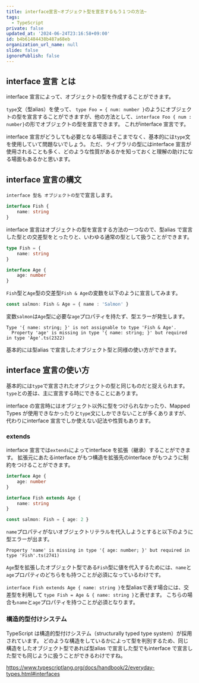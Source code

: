 ```yaml
---
title: interface宣言~オブジェクト型を宣言するもう１つの方法~
tags:
  - TypeScript
private: false
updated_at: '2024-06-24T23:16:58+09:00'
id: b4b61484438b487a68eb
organization_url_name: null
slide: false
ignorePublish: false
---
```

## interface 宣言 とは
interface 宣言によって、オブジェクトの型を作成することができます。

`type`文（型alias）を使って、 `type Foo = { num: number }`のようにオブジェクトの型を宣言することができますが、他の方法として、`interface Foo { num : number}`の形でオブジェクトの型を宣言できます。
これがinterface 宣言です。

interface 宣言がどうしても必要となる場面はそこまでなく、基本的には`type`文を使用していて問題ないでしょう。
ただ、ライブラリの型にはinterface 宣言が使用されることも多く、どのような性質があるかを知っておくと理解の助けになる場面もあるかと思います。

## interface 宣言の構文
`interface 型名 オブジェクトの型`で宣言します。
```ts
interface Fish {
    name: string
}
```
interface 宣言はオブジェクトの型を宣言する方法の一つなので、型alias で宣言した型との交差型をとったりと、いわゆる通常の型として扱うことができます。
```ts
type Fish = {
    name: string
}

interface Age {
    age: number
}
```
`Fish`型と`Age`型の交差型`Fish & Age`の変数を以下のように宣言してみます。
```ts
const salmon: Fish & Age = { name : 'Salmon' }
```
変数`salmon`は`Age`型に必要な`age`プロパティを持たず、型エラーが発生します。
```
Type '{ name: string; }' is not assignable to type 'Fish & Age'.
  Property 'age' is missing in type '{ name: string; }' but required in type 'Age'.ts(2322)
```

基本的には型alias で宣言したオブジェクト型と同様の使い方ができます。
## interface 宣言の使い方
基本的には`type`で宣言されたオブジェクトの型と同じものだと捉えられます。`type`との差は、主に宣言する時にできることにあります。

interface の宣言時にはオブジェクト以外に型をつけられなかったり、Mapped Types が使用できなかったりと`type`文にしかできないことが多くありますが、代わりにinterface 宣言でしか使えない記法や性質もあります。
### extends
interface 宣言では`extends`によってinterface を拡張（継承）することができます。
拡張元にあたるinterface がもつ構造を拡張先のinterface がもつように制約をつけることができます。

```ts
interface Age {
    age: number
}

interface Fish extends Age {
    name: string
}
```
```ts
const salmon: Fish = { age: 2 }
```
`name`プロパティがないオブジェクトリテラルを代入しようとすると以下のように型エラーが出ます。
```
Property 'name' is missing in type '{ age: number; }' but required in type 'Fish'.ts(2741)
```
`Age`型を拡張したオブジェクト型である`Fish`型に値を代入するためには、`name`と`age`プロパティのどちらをも持つことが必須になっているわけです。

`interface Fish extends Age { name: string }`を型aliasで表す場合には、交差型を利用して `type Fish = Age & { name: string }`と表せます。
こちらの場合も`name`と`age`プロパティを持つことが必須となります。

### 構造的型付けシステム
TypeScript は構造的型付けシステム（structurally typed type system）が採用されています。
どのような構造をしているかによって型を判別するため、同じ構造をしたオブジェクト型であれば型alias で宣言した型でもinterface で宣言した型でも同じように扱うことができるわけですね。

https://www.typescriptlang.org/docs/handbook/2/everyday-types.html#interfaces
